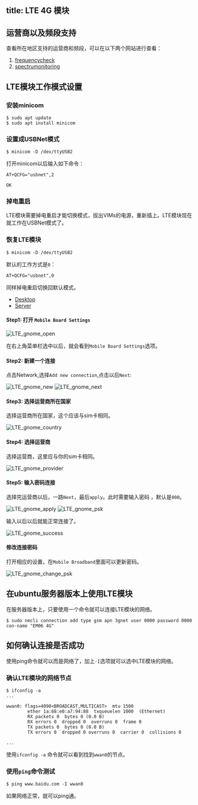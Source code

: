 title: LTE 4G 模块
---

## 运营商以及频段支持

查看所在地区支持的运营商和频段，可以在以下两个网站进行查看：

1. [frequencycheck](https://www.frequencycheck.com/carriers)
2. [spectrumonitoring](https://www.spectrummonitoring.com/frequencies/)


## LTE模块工作模式设置

### 安装minicom

```shell
$ sudo apt update
$ sudo apt install minicom
```

### 设置成USBNet模式

```shell
$ minicom -D /dev/ttyUSB2
```

打开minicom以后输入如下命令：

```shell
AT+QCFG="usbnet",2

OK
```

### 掉电重启

LTE模块需要掉电重启才能切换模式，拔出VIMs的电源，重新插上。LTE模块现在就工作在USBNet模式了。

### 恢复LTE模块

```shell
$ minicom -D /dev/ttyUSB2
```

默认的工作方式是`0`：

```shell
AT+QCFG="usbnet",0
```

同样掉电重启切换回默认模式。

<ul class="nav nav-tabs" id="myTab" role="tablist">
  <li class="nav-item" role="presentation">
    <a class="nav-link active" id="desktop-tab" data-toggle="tab" href="#desktop" role="tab" aria-controls="desktop" aria-selected="true">Desktop</a>
  </li>
  <li class="nav-item" role="presentation">
    <a class="nav-link" id="server-tab" data-toggle="tab" href="#server" role="tab" aria-controls="server" aria-selected="false">Server</a>
  </li>
</ul>
<div class="tab-content" id="myTabContent">
<div class="tab-pane fade show active" id="desktop" role="tabpanel" aria-labelledby="desktop-tab">

#### Step1: 打开 `Mobile Board Settings`

![LTE_gnome_open](/linux/images/vim3/lte_gnome_open.png)


在右上角菜单栏选中以后，就会看到`Mobile Board Settings`选项。

#### Step2: 新建一个连接

点击Network,选择`Add new connection`,点击以后`Next`:

![LTE_gnome_new](/linux/images/vim3/lte_gnome_new.png)
![LTE_gnome_next](/linux/images/vim3/lte_gnome_next.png)

#### Step3: 选择运营商所在国家

选择运营商所在国家，这个应该与sim卡相同。

![LTE_gnome_country](/linux/images/vim3/lte_gnome_country.png)

#### Step4: 选择运营商

选择运营商，这里应与你的sim卡相同。

![LTE_gnome_provider](/linux/images/vim3/lte_gnome_provider.png)

#### Step5: 输入密码连接

选择完运营商以后，一路`Next`，最后`apply`。此时需要输入密码 ，默认是`000`。

![LTE_gnome_apply](/linux/images/vim3/lte_gnome_apply.png)
![LTE_gnome_psk](/linux/images/vim3/lte_gnome_psk.png)

输入以后以后就能正常连接了。

![LTE_gnome_success](/linux/images/vim3/lte_gnome_success.png)

#### 修改连接密码

打开相应的设置，在`Mobile Broadband`里面可以更新密码。

![LTE_gnome_change_psk](/linux/images/vim3/lte_gnome_change_psk.png)

</div>
<div class="tab-pane fade show active" id="server" role="tabpanel" aria-labelledby="desktop-tab">

## 在ubuntu服务器版本上使用LTE模块

在服务器版本上，只要使用一个命令就可以连接LTE模块的网络。

```
$ sudo nmcli connection add type gsm apn 3gnet user 0000 password 0000 con-name "EM06 4G"

```

</div>
</div>

## 如何确认连接是否成功

使用ping命令就可以而是网络了，加上`-I`选项就可以选中LTE模块的网络。

### 确认LTE模块的网络节点
```
$ ifconfig -a
...

wwan0: flags=4098<BROADCAST,MULTICAST>  mtu 1500
        ether 1a:68:e0:a7:94:88  txqueuelen 1000  (Ethernet)
        RX packets 0  bytes 0 (0.0 B)
        RX errors 0  dropped 0  overruns 0  frame 0
        TX packets 0  bytes 0 (0.0 B)
        TX errors 0  dropped 0 overruns 0  carrier 0  collisions 0

...
```

使用`ifconfig -a` 命令就可以看到找到`wwan0`的节点。

### 使用`ping`命令测试

```
$ ping www.baidu.com -I wwan0
```

如果网络正常，就可以ping通。

